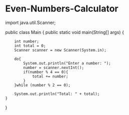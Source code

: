 # Even-Numbers-Calculator

import java.util.Scanner;

public class Main {
    public static void main(String[] args) {

        int number;
        int total = 0;
        Scanner scanner = new Scanner(System.in);

        do{
            System.out.println("Enter a number: ");
            number = scanner.nextInt();
            if(number % 4 == 0){
                total += number;
            }
        }while (number % 2 == 0);

        System.out.println("Total: " + total);
    }
}

